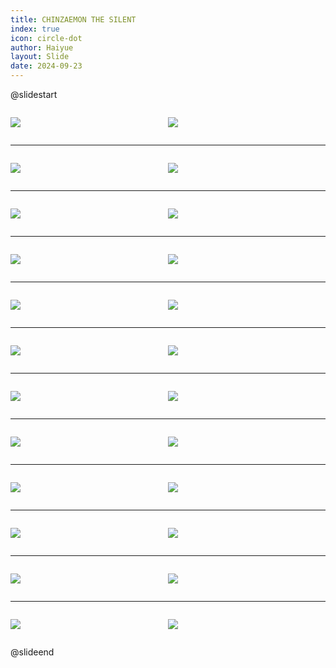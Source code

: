 ```yaml
---
title: CHINZAEMON THE SILENT
index: true
icon: circle-dot
author: Haiyue
layout: Slide
date: 2024-09-23
---
```

 
@slidestart

<div style="display:flex">
<div style="flex:1">

![](https://raw.githubusercontent.com/yclord/reading/refs/heads/master/english/Level-Q/CHINZAEMON%20THE%20SILENT/001.webp)
</div>
<div style="flex:1">

![](https://raw.githubusercontent.com/yclord/reading/refs/heads/master/english/Level-Q/CHINZAEMON%20THE%20SILENT/002.webp)
</div>
</div>

---

<div style="display:flex">
<div style="flex:1">

![](https://raw.githubusercontent.com/yclord/reading/refs/heads/master/english/Level-Q/CHINZAEMON%20THE%20SILENT/003.webp)
</div>
<div style="flex:1">

![](https://raw.githubusercontent.com/yclord/reading/refs/heads/master/english/Level-Q/CHINZAEMON%20THE%20SILENT/004.webp)
</div>
</div>

---

<div style="display:flex">
<div style="flex:1">

![](https://raw.githubusercontent.com/yclord/reading/refs/heads/master/english/Level-Q/CHINZAEMON%20THE%20SILENT/005.webp)
</div>
<div style="flex:1">

![](https://raw.githubusercontent.com/yclord/reading/refs/heads/master/english/Level-Q/CHINZAEMON%20THE%20SILENT/006.webp)
</div>
</div>

---

<div style="display:flex">
<div style="flex:1">

![](https://raw.githubusercontent.com/yclord/reading/refs/heads/master/english/Level-Q/CHINZAEMON%20THE%20SILENT/007.webp)
</div>
<div style="flex:1">

![](https://raw.githubusercontent.com/yclord/reading/refs/heads/master/english/Level-Q/CHINZAEMON%20THE%20SILENT/008.webp)
</div>
</div>

---

<div style="display:flex">
<div style="flex:1">

![](https://raw.githubusercontent.com/yclord/reading/refs/heads/master/english/Level-Q/CHINZAEMON%20THE%20SILENT/009.webp)
</div>
<div style="flex:1">

![](https://raw.githubusercontent.com/yclord/reading/refs/heads/master/english/Level-Q/CHINZAEMON%20THE%20SILENT/010.webp)
</div>
</div>

---

<div style="display:flex">
<div style="flex:1">

![](https://raw.githubusercontent.com/yclord/reading/refs/heads/master/english/Level-Q/CHINZAEMON%20THE%20SILENT/011.webp)
</div>
<div style="flex:1">

![](https://raw.githubusercontent.com/yclord/reading/refs/heads/master/english/Level-Q/CHINZAEMON%20THE%20SILENT/012.webp)
</div>
</div>

---

<div style="display:flex">
<div style="flex:1">

![](https://raw.githubusercontent.com/yclord/reading/refs/heads/master/english/Level-Q/CHINZAEMON%20THE%20SILENT/013.webp)
</div>
<div style="flex:1">

![](https://raw.githubusercontent.com/yclord/reading/refs/heads/master/english/Level-Q/CHINZAEMON%20THE%20SILENT/014.webp)
</div>
</div>

---

<div style="display:flex">
<div style="flex:1">

![](https://raw.githubusercontent.com/yclord/reading/refs/heads/master/english/Level-Q/CHINZAEMON%20THE%20SILENT/015.webp)
</div>
<div style="flex:1">

![](https://raw.githubusercontent.com/yclord/reading/refs/heads/master/english/Level-Q/CHINZAEMON%20THE%20SILENT/016.webp)
</div>
</div>

---

<div style="display:flex">
<div style="flex:1">

![](https://raw.githubusercontent.com/yclord/reading/refs/heads/master/english/Level-Q/CHINZAEMON%20THE%20SILENT/017.webp)
</div>
<div style="flex:1">

![](https://raw.githubusercontent.com/yclord/reading/refs/heads/master/english/Level-Q/CHINZAEMON%20THE%20SILENT/018.webp)
</div>
</div>

---

<div style="display:flex">
<div style="flex:1">

![](https://raw.githubusercontent.com/yclord/reading/refs/heads/master/english/Level-Q/CHINZAEMON%20THE%20SILENT/019.webp)
</div>
<div style="flex:1">

![](https://raw.githubusercontent.com/yclord/reading/refs/heads/master/english/Level-Q/CHINZAEMON%20THE%20SILENT/020.webp)
</div>
</div>

---

<div style="display:flex">
<div style="flex:1">

![](https://raw.githubusercontent.com/yclord/reading/refs/heads/master/english/Level-Q/CHINZAEMON%20THE%20SILENT/021.webp)
</div>
<div style="flex:1">

![](https://raw.githubusercontent.com/yclord/reading/refs/heads/master/english/Level-Q/CHINZAEMON%20THE%20SILENT/022.webp)
</div>
</div>

---

<div style="display:flex">
<div style="flex:1">

![](https://raw.githubusercontent.com/yclord/reading/refs/heads/master/english/Level-Q/CHINZAEMON%20THE%20SILENT/023.webp)
</div>
<div style="flex:1">

![](https://raw.githubusercontent.com/yclord/reading/refs/heads/master/english/Level-Q/CHINZAEMON%20THE%20SILENT/024.webp)
</div>
</div>

@slideend